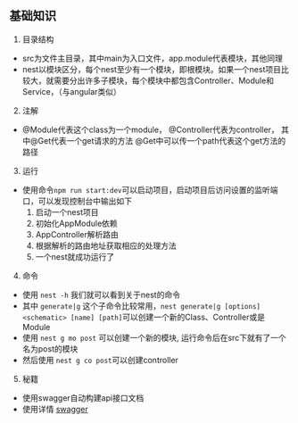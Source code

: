 ## 基础知识
1. 目录结构
 - src为文件主目录，其中main为入口文件，app.module代表模块，其他同理
 - nest以模块区分，每个nest至少有一个模块，即根模块。如果一个nest项目比较大，就需要分出许多子模块，每个模块中都包含Controller、Module和Service，（与angular类似）
2. 注解
 - @Module代表这个class为一个module， @Controller代表为controller， 其中@Get代表一个get请求的方法 @Get中可以传一个path代表这个get方法的路径
3. 运行
 - 使用命令`npm run start:dev`可以启动项目，启动项目后访问设置的监听端口，可以发现控制台中输出如下
    1. 启动一个nest项目
    2. 初始化AppModule依赖
    3. AppController解析路由
    4. 根据解析的路由地址获取相应的处理方法
    5. 一个nest就成功运行了
4. 命令
 - 使用 `nest -h` 我们就可以看到关于nest的命令
 - 其中 `generate|g` 这个子命令比较常用，`nest generate|g [options] <schematic> [name] [path]`可以创建一个新的Class、Controller或是Module
 - 使用 `nest g mo post` 可以创建一个新的模块, 运行命令后在src下就有了一个名为post的模块
 - 然后使用 `nest g co post`可以创建controller
5. 秘籍
 - 使用swagger自动构建api接口文档
 - 使用详情 [swagger](https://docs.nestjs.cn/6/recipes?id=openapi-swagger)
